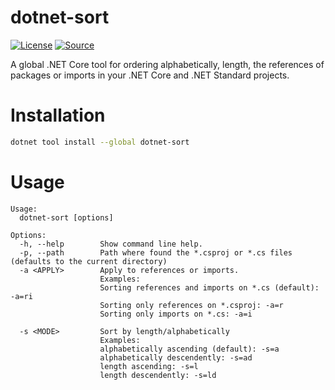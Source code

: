 # dotnet-sort
[![License](https://img.shields.io/badge/License-MIT-blue.svg?style=flat-square)](LICENSE)
[![Source](https://img.shields.io/badge/Source-Github-purple.svg?style=flat-square)](https://github.com/ramosisw/dotnet-sort)

A global .NET Core tool for ordering alphabetically, length, the references of packages or imports in your .NET Core and .NET Standard projects.

# Installation
```sh
dotnet tool install --global dotnet-sort
```


# Usage

```
Usage:
  dotnet-sort [options]

Options:
  -h, --help        Show command line help.
  -p, --path        Path where found the *.csproj or *.cs files (defaults to the current directory)
  -a <APPLY>        Apply to references or imports.
                    Examples:
                    Sorting references and imports on *.cs (default): -a=ri
                    Sorting only references on *.csproj: -a=r
                    Sorting only imports on *.cs: -a=i

  -s <MODE>         Sort by length/alphabetically
                    Examples:
                    alphabetically ascending (default): -s=a
                    alphabetically descendently: -s=ad
                    length ascending: -s=l
                    length descendently: -s=ld
```
